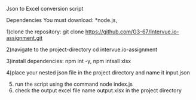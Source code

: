 Json to Excel conversion script

Dependencies You must download:
*node.js,

1)clone the repository:
      git clone https://github.com/G3-67/Intervue.io-assignment.git

2)navigate to the project-directory
      cd intervue.io-assignment

3)install dependencies:
            npm int -y, npm intsall xlsx

4)place your nested json file in the project directory and name it input.json

5) run the script using the command
         node index.js
6) check the output excel file name output.xlsx in the project directory
